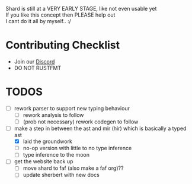 Shard is still at a VERY EARLY STAGE, like not even usable yet  
If you like this concept then PLEASE help out  
I cant do it all by myself.. :/  

# Contributing Checklist
- Join our [Discord](https://discord.gg/z3Qnr87e7c)
- DO NOT RUSTFMT

# TODOS
- [ ] rework parser to support new typing behaviour
	- [ ] rework analysis to follow
	- [ ] (prob not necessary) rework codegen to follow
- [ ] make a step in between the ast and mir (hir) which is basically a typed ast
	- [x] laid the groundwork
	- [ ] no-op version with little to no type inference
	- [ ] type inference to the moon
- [ ] get the website back up
	- [ ] move shard to faf (also make a faf org)??
	- [ ] update sherbert with new docs
